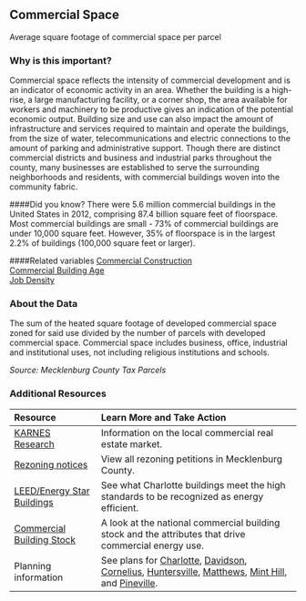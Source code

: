 ## Commercial Space
Average square footage of commercial space per parcel

### Why is this important?
Commercial space reflects the intensity of commercial development and is an indicator of economic activity in an area. Whether the building is a high-rise, a large manufacturing facility, or a corner shop, the area available for workers and machinery to be productive gives an indication of the potential economic output. Building size and use can also impact the amount of infrastructure and services required to maintain and operate the buildings, from the size of water, telecommunications and electric connections to the amount of parking and administrative support. Though there are distinct commercial districts and business and industrial parks throughout the county, many businesses are established to serve the surrounding neighborhoods and residents, with commercial buildings woven into the community fabric.

####Did you know?
There were 5.6 million commercial buildings in the United States in 2012, comprising 87.4 billion square feet of floorspace. Most commercial buildings are small - 73% of commercial buildings are under 10,000 square feet. However, 35% of floorspace is in the largest 2.2% of buildings (100,000 square feet or larger).

####Related variables
<a href="javascript:void(0)" onclick="model.metricId = 'm19'">Commercial Construction</a>  
<a href="javascript:void(0)" onclick="model.metricId = 'm42'">Commercial Building Age</a>  
<a href="javascript:void(0)" onclick="model.metricId = 'm75'">Job Density</a>  

### About the Data
The sum of the heated square footage of developed commercial space zoned for said use divided by the number of parcels with developed commercial space. Commercial space includes business, office, industrial and institutional uses, not including religious institutions and schools. 

_Source: Mecklenburg County Tax Parcels_

### Additional Resources
| Resource | Learn More and Take Action | 
|:--- | :--- |
|[KARNES Research](http://www.karnesco.com/)| Information on the local commercial real estate market.
|[Rezoning notices](http://charmeck.org/city/charlotte/planning/rezoning/Pages/Home.aspx)| View all rezoning petitions in Mecklenburg County.
|[LEED/Energy Star Buildings](http://www.usgbcnc.org/) |See what Charlotte buildings meet the high standards to be recognized as energy efficient.
|[Commercial Building Stock](http://www.eia.gov/consumption/commercial/index.cfm) | A look at the national commercial building stock and the attributes that drive commercial energy use.
|Planning information| See plans for [Charlotte](http://www.charlotteplanning.org), [Davidson](http://www.ci.davidson.nc.us/index.aspx?nid=68), [Cornelius](http://www.cornelius.org/index.aspx?nid=175), [Huntersville](http://www.huntersville.org/Departments/Planning.aspx), [Matthews](http://matthewsnc.gov/Departments/PlanningandDevelopment.aspx), [Mint Hill](http://www.minthill.com/index.aspx?nid=85),  and [Pineville](http://townofpineville.com/town-departments/planning-and-zoning/).